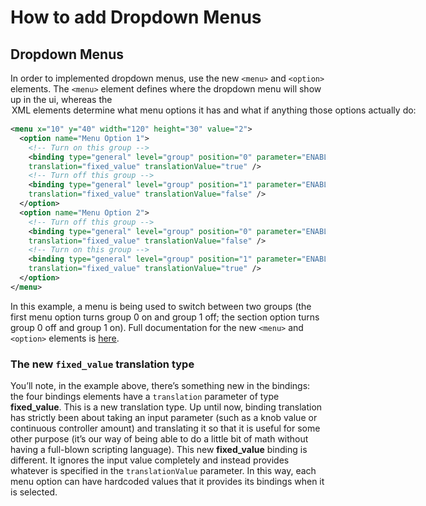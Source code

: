 How to add Dropdown Menus
=========================

## Dropdown Menus

In order to implemented dropdown menus, use the new `<menu>` and `<option>` elements. The `<menu>` element defines where the dropdown menu will show up in the ui, whereas the <option> XML elements determine what menu options it has and what if anything those options actually do:

```xml
<menu x="10" y="40" width="120" height="30" value="2">
  <option name="Menu Option 1">
    <!-- Turn on this group -->
    <binding type="general" level="group" position="0" parameter="ENABLED" 
    translation="fixed_value" translationValue="true" />
    <!-- Turn off this group -->
    <binding type="general" level="group" position="1" parameter="ENABLED" 
    translation="fixed_value" translationValue="false" />
  </option>
  <option name="Menu Option 2">
    <!-- Turn off this group -->
    <binding type="general" level="group" position="0" parameter="ENABLED" 
    translation="fixed_value" translationValue="false" />
    <!-- Turn on this group -->
    <binding type="general" level="group" position="1" parameter="ENABLED" 
    translation="fixed_value" translationValue="true" />
  </option>
</menu>
```

In this example, a menu is being used to switch between two groups (the first menu option turns group 0 on and group 1 off; the section option turns group 0 off and group 1 on). Full documentation for the new `<menu>` and `<option>` elements is [here](#the-ui-element).

### The new `fixed_value` translation type

You’ll note, in the example above, there’s something new in the bindings: the four bindings elements have a `translation` parameter of type **fixed\_value**. This is a new translation type. Up until now, binding translation has strictly been about taking an input parameter (such as a knob value or continuous controller amount) and translating it so that it is useful for some other purpose (it’s our way of being able to do a little bit of math without having a full-blown scripting language). This new **fixed\_value** binding is different. It ignores the input value completely and instead provides whatever is specified in the `translationValue` parameter. In this way, each menu option can have hardcoded values that it provides its bindings when it is selected.
